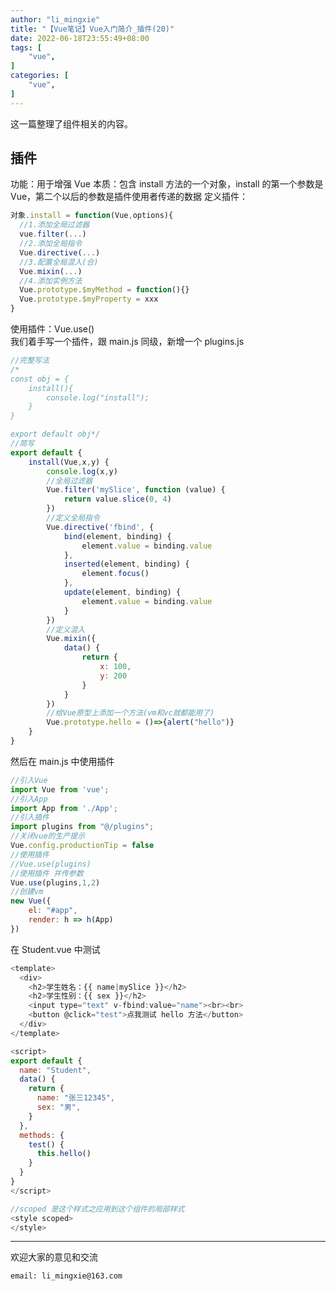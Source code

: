 ```yaml
---
author: "li_mingxie"
title: "【Vue笔记】Vue入门简介_插件(20)"
date: 2022-06-18T23:55:49+08:00
tags: [
    "vue",
]
categories: [
    "vue",
]
---
```


这一篇整理了组件相关的内容。  

## 插件

功能：用于增强 Vue
本质：包含 install 方法的一个对象，install 的第一个参数是 Vue，第二个以后的参数是插件使用者传递的数据
定义插件：

```js
对象.install = function(Vue,options){
  //1.添加全局过滤器
  vue.filter(...)
  //2.添加全局指令
  Vue.directive(...)
  //3.配置全局混入(合)
  Vue.mixin(...)
  //4.添加实例方法
  Vue.prototype.$myMethod = function(){}
  Vue.prototype.$myProperty = xxx
}

```

使用插件：​​Vue.use()​​  
我们着手写一个插件，跟 main.js 同级，新增一个 plugins.js  

```js
//完整写法
/*
const obj = {
    install(){
        console.log("install");
    }
}

export default obj*/
//简写
export default {
    install(Vue,x,y) {
        console.log(x,y)
        //全局过滤器
        Vue.filter('mySlice', function (value) {
            return value.slice(0, 4)
        })
        //定义全局指令
        Vue.directive('fbind', {
            bind(element, binding) {
                element.value = binding.value
            },
            inserted(element, binding) {
                element.focus()
            },
            update(element, binding) {
                element.value = binding.value
            }
        })
        //定义混入
        Vue.mixin({
            data() {
                return {
                    x: 100,
                    y: 200
                }
            }
        })
        //给Vue原型上添加一个方法(vm和vc就都能用了)
        Vue.prototype.hello = ()=>{alert("hello")}
    }
}
```

然后在 main.js 中使用插件

```js
//引入Vue
import Vue from 'vue';
//引入App
import App from './App';
//引入插件
import plugins from "@/plugins";
//关闭vue的生产提示
Vue.config.productionTip = false
//使用插件
//Vue.use(plugins)
//使用插件 并传参数
Vue.use(plugins,1,2)
//创建vm
new Vue({
    el: "#app",
    render: h => h(App)
})
```

在 Student.vue 中测试

```js
<template>
  <div>
    <h2>学生姓名：{{ name|mySlice }}</h2>
    <h2>学生性别：{{ sex }}</h2>
    <input type="text" v-fbind:value="name"><br><br>
    <button @click="test">点我测试 hello 方法</button>
  </div>
</template>

<script>
export default {
  name: "Student",
  data() {
    return {
      name: "张三12345",
      sex: "男",
    }
  },
  methods: {
    test() {
      this.hello()
    }
  }
}
</script>

//scoped 是这个样式之应用到这个组件的局部样式
<style scoped>
</style>
```

----------------------------------------------
欢迎大家的意见和交流

`email: li_mingxie@163.com`
